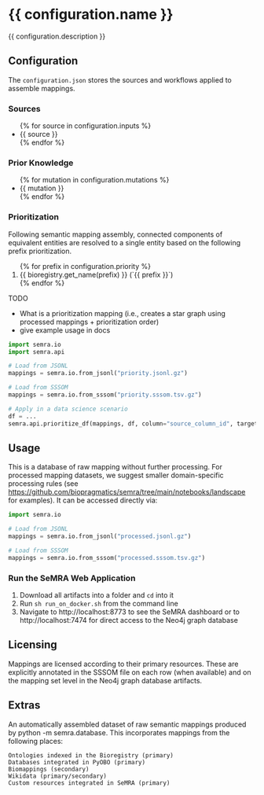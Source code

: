 # {{ configuration.name }}

{{ configuration.description }}

## Configuration

The `configuration.json` stores the sources and workflows applied to assemble mappings.

### Sources

<ul>
{% for source in configuration.inputs %}
<li>{{ source }}</li>
{% endfor %}
</ul>

### Prior Knowledge

<ul>
{% for mutation in configuration.mutations %}
<li>{{ mutation }}</li>
{% endfor %}
</ul>

### Prioritization

Following semantic mapping assembly, connected components of
equivalent entities are resolved to a single entity based on
the following prefix prioritization.

<ol>
{% for prefix in configuration.priority %}
<li>
{{ bioregistry.get_name(prefix) }} (`{{ prefix }}`)
</li>
{% endfor %}
</ol>

TODO

- What is a prioritization mapping (i.e., creates a star graph using processed mappings + prioritization order)
- give example usage in docs

```python
import semra.io
import semra.api

# Load from JSONL
mappings = semra.io.from_jsonl("priority.jsonl.gz")

# Load from SSSOM
mappings = semra.io.from_sssom("priority.sssom.tsv.gz")

# Apply in a data science scenario
df = ...
semra.api.prioritize_df(mappings, df, column="source_column_id", target_column="target_column_id")
```

## Usage

This is a database of raw mapping without further processing. For processed mapping datasets, we suggest smaller
domain-specific processing rules (see https://github.com/biopragmatics/semra/tree/main/notebooks/landscape for
examples). It can be accessed directly via:

```python
import semra.io

# Load from JSONL
mappings = semra.io.from_jsonl("processed.jsonl.gz")

# Load from SSSOM
mappings = semra.io.from_sssom("processed.sssom.tsv.gz")
```

### Run the SeMRA Web Application

1. Download all artifacts into a folder and `cd` into it
2. Run `sh run_on_docker.sh` from the command line
3. Navigate to http://localhost:8773 to see the SeMRA dashboard or to http://localhost:7474 for direct access to the
   Neo4j graph database

## Licensing

Mappings are licensed according to their primary resources. These are explicitly annotated in the SSSOM file on each
row (when available) and on the mapping set level in the Neo4j graph database artifacts.

## Extras

An automatically assembled dataset of raw semantic mappings produced by python -m semra.database. This incorporates
mappings from the following places:

    Ontologies indexed in the Bioregistry (primary)
    Databases integrated in PyOBO (primary)
    Biomappings (secondary)
    Wikidata (primary/secondary)
    Custom resources integrated in SeMRA (primary)

